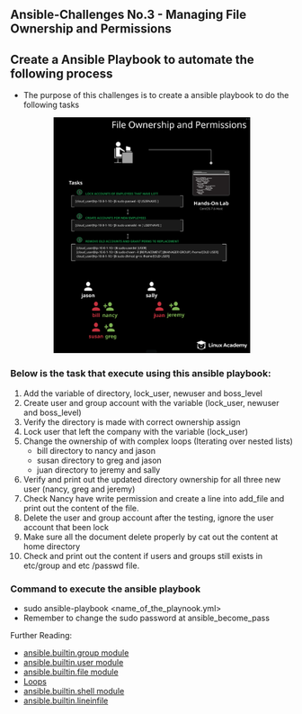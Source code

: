 ## Ansible-Challenges No.3 - Managing File Ownership and Permissions

## Create a Ansible Playbook to automate the following process 

* The purpose of this challenges is to create a ansible playbook to do the following tasks

<p align="center">
  <img src="./LabDiagram.png" width="350" title="private connection">

### Below is the task that execute using this ansible playbook:

1. Add the variable of directory, lock_user, newuser and boss_level
2. Create user and group account with the variable (lock_user, newuser and boss_level)
3. Verify the directory is made with correct ownership assign
4. Lock user that left the company with the variable (lock_user)
5. Change the ownership of with complex loops (Iterating over nested lists)
   * bill directory to nancy and jason 
   * susan directory to greg and jason 
   * juan directory to jeremy and sally
6. Verify and print out the updated directory ownership for all three new user (nancy, greg and jeremy)
7. Check Nancy have write permission and create a line into add_file and print out the content of the file.
8. Delete the user and group account after the testing, ignore the user account that been lock
9. Make sure all the document delete properly by cat out the content at home directory
10. Check and print out the content if users and groups still exists in etc/group and etc /passwd file.

### Command to execute the ansible playbook
* sudo ansible-playbook <name_of_the_playnook.yml>
* Remember to change the sudo password at ansible_become_pass

Further Reading:
 
* [ansible.builtin.group module](https://docs.ansible.com/ansible/latest/collections/ansible/builtin/group_module.html)
* [ansible.builtin.user module](https://docs.ansible.com/ansible/latest/collections/ansible/builtin/user_module.html)
* [ansible.builtin.file module](https://docs.ansible.com/ansible/latest/collections/ansible/builtin/file_module.html)
* [Loops](https://docs.ansible.com/ansible/latest/user_guide/playbooks_loops.html#loops)
* [ansible.builtin.shell module](https://docs.ansible.com/ansible/latest/collections/ansible/builtin/shell_module.html)
* [ansible.builtin.lineinfile](https://docs.ansible.com/ansible/latest/collections/ansible/builtin/lineinfile_module.html)



